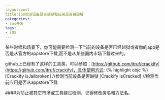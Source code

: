 ```yaml
---
layout:post
title:ios检测设备是否越狱和应用是否被破解
categories:
- ios开发
tags:
- iOS
---
```


某些时候和场景下，你可能需要检测一下当前的设备是否已经越狱或者你的app是否是从官方的appstore下载,而不是从某些国内市场下载过来的。

github上已经有了这样的工具类，可以参照：[https://github.com/itruf/crackify](https://github.com/itruf/crackify)，具体使用方式:
{% highlight objc %}
[Crackify isJailbroken] //检测当前设备是否越狱
[Crackify isCracked] //检测当前应用是否从appstore下载

####为防止被其它市场或工具绕过检测，记得修改类名和方法名。